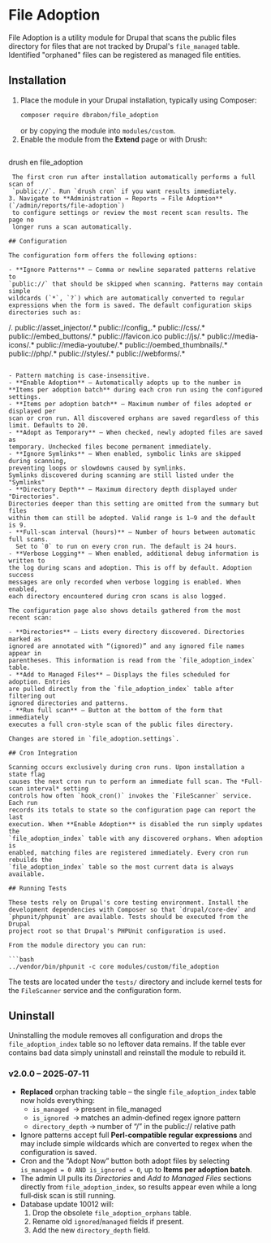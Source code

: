 # File Adoption

File Adoption is a utility module for Drupal that scans the public files directory
for files that are not tracked by Drupal's `file_managed` table. Identified
"orphaned" files can be registered as managed file entities.

## Installation

1. Place the module in your Drupal installation, typically using Composer:
   ```bash
   composer require dbrabon/file_adoption
   ```
   or by copying the module into `modules/custom`.
2. Enable the module from the **Extend** page or with Drush:
   ```bash
 drush en file_adoption
  ```
   The first cron run after installation automatically performs a full scan of
   `public://`. Run `drush cron` if you want results immediately.
3. Navigate to **Administration → Reports → File Adoption** (`/admin/reports/file-adoption`)
   to configure settings or review the most recent scan results. The page no
   longer runs a scan automatically.

## Configuration

The configuration form offers the following options:

- **Ignore Patterns** – Comma or newline separated patterns relative to
  `public://` that should be skipped when scanning. Patterns may contain simple
  wildcards (`*`, `?`) which are automatically converted to regular
  expressions when the form is saved. The default configuration skips
  directories such as:

  ```
  /\.
  public://asset_injector/.*
  public://config_.*
  public://css/.*
  public://embed_buttons/.*
  public://favicon.ico
  public://js/.*
  public://media-icons/.*
  public://media-youtube/.*
  public://oembed_thumbnails/.*
  public://php/.*
  public://styles/.*
  public://webforms/.*
  ```

- Pattern matching is case-insensitive.
- **Enable Adoption** – Automatically adopts up to the number in **Items per adoption batch** during each cron run using the configured settings.
- **Items per adoption batch** – Maximum number of files adopted or displayed per
  scan or cron run. All discovered orphans are saved regardless of this
  limit. Defaults to 20.
- **Adopt as Temporary** – When checked, newly adopted files are saved as
  temporary. Unchecked files become permanent immediately.
- **Ignore Symlinks** – When enabled, symbolic links are skipped during scanning,
  preventing loops or slowdowns caused by symlinks.
  Symlinks discovered during scanning are still listed under the "Symlinks"
- **Directory Depth** – Maximum directory depth displayed under "Directories".
  Directories deeper than this setting are omitted from the summary but files
  within them can still be adopted. Valid range is 1–9 and the default is 9.
- **Full-scan interval (hours)** – Number of hours between automatic full scans.
    Set to `0` to run on every cron run. The default is 24 hours.
- **Verbose Logging** – When enabled, additional debug information is written to
  the log during scans and adoption. This is off by default. Adoption success
  messages are only recorded when verbose logging is enabled. When enabled,
  each directory encountered during cron scans is also logged.

The configuration page also shows details gathered from the most recent scan:

- **Directories** – Lists every directory discovered. Directories marked as
  ignored are annotated with “(ignored)” and any ignored file names appear in
  parentheses. This information is read from the `file_adoption_index` table.
- **Add to Managed Files** – Displays the files scheduled for adoption. Entries
  are pulled directly from the `file_adoption_index` table after filtering out
  ignored directories and patterns.
- **Run full scan** – Button at the bottom of the form that immediately
  executes a full cron-style scan of the public files directory.

Changes are stored in `file_adoption.settings`.

## Cron Integration

Scanning occurs exclusively during cron runs. Upon installation a state flag
causes the next cron run to perform an immediate full scan. The *Full-scan interval* setting
controls how often `hook_cron()` invokes the `FileScanner` service. Each run
records its totals to state so the configuration page can report the last
execution. When **Enable Adoption** is disabled the run simply updates the
`file_adoption_index` table with any discovered orphans. When adoption is
enabled, matching files are registered immediately. Every cron run rebuilds the
`file_adoption_index` table so the most current data is always available.

## Running Tests

These tests rely on Drupal's core testing environment. Install the
development dependencies with Composer so that `drupal/core-dev` and
`phpunit/phpunit` are available. Tests should be executed from the Drupal
project root so that Drupal's PHPUnit configuration is used.

From the module directory you can run:

```bash
../vendor/bin/phpunit -c core modules/custom/file_adoption
```

The tests are located under the `tests/` directory and include kernel tests for
the `FileScanner` service and the configuration form.

## Uninstall

Uninstalling the module removes all configuration and drops the
`file_adoption_index` table so no leftover data remains. If the table ever
contains bad data simply uninstall and reinstall the module to rebuild it.

### v2.0.0 – 2025‑07‑11

* **Replaced** orphan tracking table – the single `file_adoption_index` table
  now holds everything:
  * `is_managed`  → present in file_managed
  * `is_ignored`  → matches an admin‑defined regex ignore pattern
  * `directory_depth` → number of “/” in the public:// relative path
* Ignore patterns accept full **Perl‑compatible regular expressions** and may
  include simple wildcards which are converted to regex when the configuration
  is saved.
* Cron and the “Adopt Now” button both adopt files by selecting
  `is_managed = 0 AND is_ignored = 0`, up to **Items per adoption batch**.
* The admin UI pulls its *Directories* and *Add to Managed Files* sections
  directly from `file_adoption_index`, so results appear even while a long
  full‑disk scan is still running.
* Database update 10012 will:
  1. Drop the obsolete `file_adoption_orphans` table.
  2. Rename old `ignored`/`managed` fields if present.
  3. Add the new `directory_depth` field.


